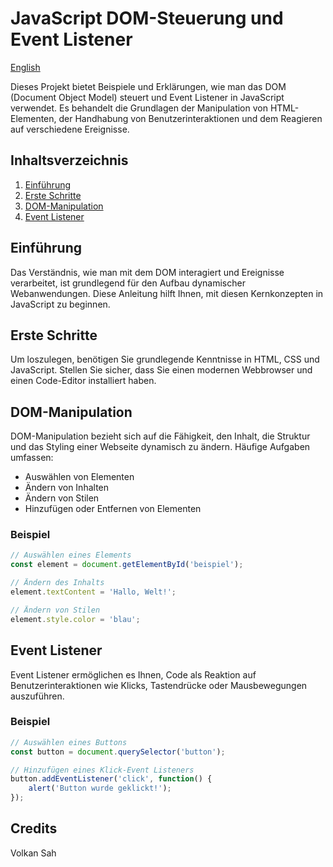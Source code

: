 # JavaScript DOM-Steuerung und Event Listener
[English](README.md)

Dieses Projekt bietet Beispiele und Erklärungen, wie man das DOM (Document Object Model) steuert und Event Listener in JavaScript verwendet. Es behandelt die Grundlagen der Manipulation von HTML-Elementen, der Handhabung von Benutzerinteraktionen und dem Reagieren auf verschiedene Ereignisse.

## Inhaltsverzeichnis
1. [Einführung](#einfuhrung)
2. [Erste Schritte](#erste-schritte)
3. [DOM-Manipulation](#dom-manipulation)
4. [Event Listener](#event-listener)
## Einführung
Das Verständnis, wie man mit dem DOM interagiert und Ereignisse verarbeitet, ist grundlegend für den Aufbau dynamischer Webanwendungen. Diese Anleitung hilft Ihnen, mit diesen Kernkonzepten in JavaScript zu beginnen.

## Erste Schritte
Um loszulegen, benötigen Sie grundlegende Kenntnisse in HTML, CSS und JavaScript. Stellen Sie sicher, dass Sie einen modernen Webbrowser und einen Code-Editor installiert haben.

## DOM-Manipulation
DOM-Manipulation bezieht sich auf die Fähigkeit, den Inhalt, die Struktur und das Styling einer Webseite dynamisch zu ändern. Häufige Aufgaben umfassen:
- Auswählen von Elementen
- Ändern von Inhalten
- Ändern von Stilen
- Hinzufügen oder Entfernen von Elementen

### Beispiel
```javascript
// Auswählen eines Elements
const element = document.getElementById('beispiel');

// Ändern des Inhalts
element.textContent = 'Hallo, Welt!';

// Ändern von Stilen
element.style.color = 'blau';
```

## Event Listener
Event Listener ermöglichen es Ihnen, Code als Reaktion auf Benutzerinteraktionen wie Klicks, Tastendrücke oder Mausbewegungen auszuführen.

### Beispiel
```javascript
// Auswählen eines Buttons
const button = document.querySelector('button');

// Hinzufügen eines Klick-Event Listeners
button.addEventListener('click', function() {
    alert('Button wurde geklickt!');
});
```

## Credits
Volkan Sah

